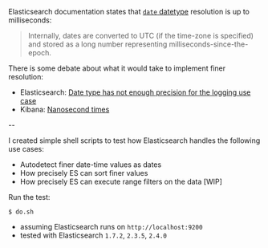 Elasticsearch documentation states that [`date` datetype](https://www.elastic.co/guide/en/elasticsearch/reference/current/date.html) resolution is up to milliseconds:

> Internally, dates are converted to UTC (if the time-zone is specified) and stored as a long number representing milliseconds-since-the-epoch.

There is some debate about what it would take to implement finer resolution:

- Elasticsearch: [Date type has not enough precision for the logging use case](https://github.com/elastic/elasticsearch/issues/10005)
- Kibana: [Nanosecond times](https://github.com/elastic/kibana/issues/2498)

--

I created simple shell scripts to test how Elasticsearch handles the following use cases:

- Autodetect finer date-time values as dates
- How precisely ES can sort finer values
- How precisely ES can execute range filters on the data [WIP]

Run the test:

	$ do.sh
	
- assuming Elasticsearch runs on `http://localhost:9200`
- tested with Elasticsearch `1.7.2`, `2.3.5`, `2.4.0`